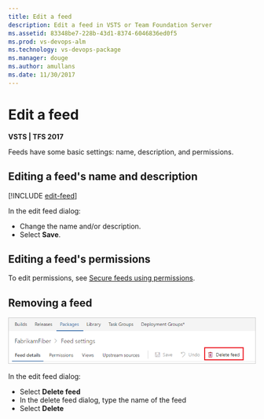 ```yaml
---
title: Edit a feed
description: Edit a feed in VSTS or Team Foundation Server
ms.assetid: 83348be7-228b-43d1-8374-6046836ed0f5
ms.prod: vs-devops-alm
ms.technology: vs-devops-package
ms.manager: douge
ms.author: amullans
ms.date: 11/30/2017
---
```

[//]: # (monikerRange: '>= tfs-2017') 

# Edit a feed

**VSTS | TFS 2017**

Feeds have some basic settings: name, description, and permissions.

## Editing a feed's name and description

[!INCLUDE [edit-feed](../_shared/edit-feed.md)]

In the edit feed dialog:
- Change the name and/or description.
- Select **Save**.

## Editing a feed's permissions

To edit permissions, see [Secure feeds using permissions](feed-permissions.md#edit-permissions).

## Removing a feed

![Delete a feed](../_shared/_img/deletefeed.png)

In the edit feed dialog:
- Select **Delete feed**
- In the delete feed dialog, type the name of the feed
- Select **Delete**
